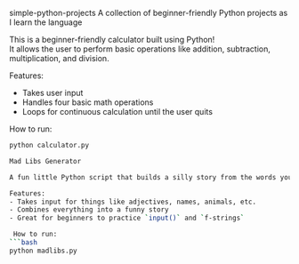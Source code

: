 simple-python-projects
A collection of beginner-friendly Python projects as I learn the language

This is a beginner-friendly calculator built using Python!  
It allows the user to perform basic operations like addition, subtraction, multiplication, and division.

 Features:
- Takes user input
- Handles four basic math operations
- Loops for continuous calculation until the user quits

 How to run:
```bash
python calculator.py

Mad Libs Generator

A fun little Python script that builds a silly story from the words you provide!

Features:
- Takes input for things like adjectives, names, animals, etc.
- Combines everything into a funny story
- Great for beginners to practice `input()` and `f-strings`

 How to run:
```bash
python madlibs.py

